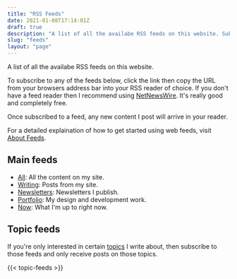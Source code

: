```yaml
---
title: "RSS Feeds"
date: 2021-01-08T17:14:01Z
draft: true
description: "A list of all the availabe RSS feeds on this website. Subscribe to feeds for all content, or articles, Newsletter issues or Notes individually."
slug: "feeds"
layout: "page"
---
```


A list of all the availabe RSS feeds on this website.

To subscribe to any of the feeds below, click the link then copy the URL from your browsers address bar into your RSS reader of choice. If you don't have a feed reader then I recommend using [NetNewsWire](https://netnewswire.com/). It's really good and completely free.

Once subscribed to a feed, any new content I post will arrive in your reader.

For a detailed explaination of how to get started using web feeds, visit [About Feeds](https://aboutfeeds.com/).

## Main feeds

- [All](/feed.xml): All the content on my site.
- [Writing](/writing/feed.xml): Posts from my site.
- [Newsletters](/newsletter/feed.xml): Newsletters I publish.
- [Portfolio](/portfolio/feed.xml): My design and development work.
- [Now](/now/feed.xml): What I'm up to right now.

## Topic feeds

If you're only interested in certain [topics](/topics/) I write about, then subscribe to those feeds and only receive posts on those topics.

{{< topic-feeds >}}
